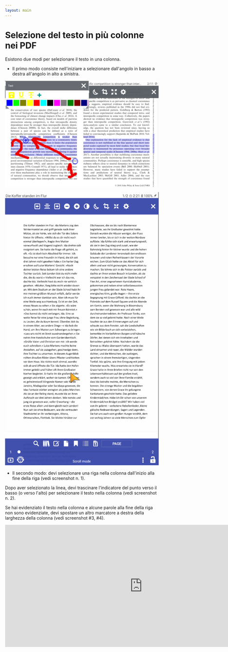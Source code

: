 ```yaml
---
layout: main
---
```


# Selezione del testo in più colonne nei PDF

Esistono due modi per selezionare il testo in una colonna.

* Il primo modo consiste nell'iniziare a selezionare dall'angolo in basso a destra all'angolo in alto a sinistra.

![Column selectio in PDF](img.png)

![Column selectio in PDF](1.gif)

* Il secondo modo: devi selezionare una riga nella colonna dall'inizio alla fine della riga (vedi screenshot n. 1).

Dopo aver selezionato la linea, devi trascinare l'indicatore del punto verso il basso (o verso l'alto) per selezionare il testo nella colonna (vedi screenshot n. 2).

Se hai evidenziato il testo nella colonna e alcune parole alla fine della riga non sono evidenziate, devi spostare un altro marcatore a destra della larghezza della colonna (vedi screenshot #3, #4).

<iframe width="900" height="400" src="https://www.youtube.com/embed/Bdj3Z86uO38" title="Librera. Select text in columns in PDF files/ Виділення тексту в колонках. Лібрера" frameborder="0" allow="accelerometer; autoplay; clipboard-write; encrypted-media; gyroscope; picture-in-picture; web-share" allowfullscreen></iframe>


